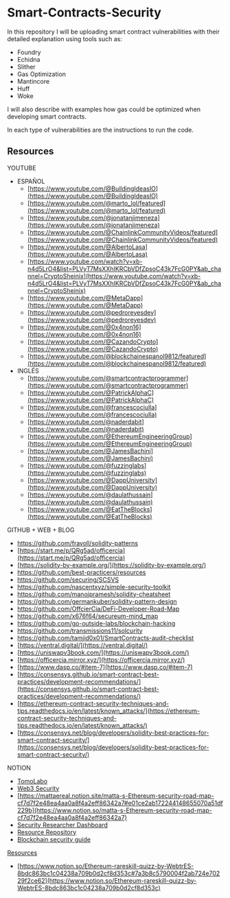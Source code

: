 # Smart-Contracts-Security

In this repository I will be uploading smart contract vulnerabilities with their detailed explanation using tools such as:
- Foundry
- Echidna
- Slither
- Gas Optimization
- Mantincore
- Huff
- Woke

I will also describe with examples how gas could be optimized when developing smart contracts.

In each type of vulnerabilities are the instructions to run the code.


## Resources

YOUTUBE

- ESPAÑOL
    - [https://www.youtube.com/@BuildingIdeasIO](https://www.youtube.com/@BuildingIdeasIO)
    - [https://www.youtube.com/@marto_lol/featured](https://www.youtube.com/@marto_lol/featured)
    - [https://www.youtube.com/@jonatanjimeneza](https://www.youtube.com/@jonatanjimeneza)
    - [https://www.youtube.com/@ChainlinkCommunityVideos/featured](https://www.youtube.com/@ChainlinkCommunityVideos/featured)
    - [https://www.youtube.com/@AlbertoLasa](https://www.youtube.com/@AlbertoLasa)
    - [https://www.youtube.com/watch?v=xb-n4d5LrO4&list=PLVyT7MsXXhIKRCbVDfZpsoC43k7FcG0PY&ab_channel=CryptoSheinix](https://www.youtube.com/watch?v=xb-n4d5LrO4&list=PLVyT7MsXXhIKRCbVDfZpsoC43k7FcG0PY&ab_channel=CryptoSheinix)
    - [https://www.youtube.com/@MetaDapp](https://www.youtube.com/@MetaDapp)
    - [https://www.youtube.com/@pedroreyesdev](https://www.youtube.com/@pedroreyesdev)
    - [https://www.youtube.com/@0x4non16](https://www.youtube.com/@0x4non16)
    - [https://www.youtube.com/@CazandoCrypto](https://www.youtube.com/@CazandoCrypto)
    - [https://www.youtube.com/@blockchainespanol9812/featured](https://www.youtube.com/@blockchainespanol9812/featured)
- INGLÉS
    - [https://www.youtube.com/@smartcontractprogrammer](https://www.youtube.com/@smartcontractprogrammer)
    - [https://www.youtube.com/@PatrickAlphaC](https://www.youtube.com/@PatrickAlphaC)
    - [https://www.youtube.com/@francescociulla](https://www.youtube.com/@francescociulla)
    - [https://www.youtube.com/@naderdabit](https://www.youtube.com/@naderdabit)
    - [https://www.youtube.com/@EthereumEngineeringGroup](https://www.youtube.com/@EthereumEngineeringGroup)
    - [https://www.youtube.com/@JamesBachini](https://www.youtube.com/@JamesBachini)
    - [https://www.youtube.com/@fuzzinglabs](https://www.youtube.com/@fuzzinglabs)
    - [https://www.youtube.com/@DappUniversity](https://www.youtube.com/@DappUniversity)
    - [https://www.youtube.com/@daulathussain](https://www.youtube.com/@daulathussain)
    - [https://www.youtube.com/@EatTheBlocks](https://www.youtube.com/@EatTheBlocks)
    

GITHUB + WEB  + BLOG

- https://github.com/fravoll/solidity-patterns
- [https://start.me/p/QRg5ad/officercia](https://start.me/p/QRg5ad/officercia)
- [https://solidity-by-example.org/](https://solidity-by-example.org/)
- https://github.com/best-practicers/resources
- https://github.com/securing/SCSVS
- https://github.com/nascentxyz/simple-security-toolkit
- https://github.com/manojpramesh/solidity-cheatsheet
- https://github.com/germankuber/solidity-pattern-design
- https://github.com/OffcierCia/DeFi-Developer-Road-Map
- https://github.com/x676f64/secureum-mind_map
- https://github.com/go-outside-labs/blockchain-hacking
- https://github.com/transmissions11/solcurity
- https://github.com/tamjid0x01/SmartContracts-audit-checklist
- [https://ventral.digital/](https://ventral.digital/)
- [https://uniswapv3book.com/](https://uniswapv3book.com/)
- [https://officercia.mirror.xyz/](https://officercia.mirror.xyz/)
- [https://www.dasp.co/#item-7](https://www.dasp.co/#item-7)
- [https://consensys.github.io/smart-contract-best-practices/development-recommendations/](https://consensys.github.io/smart-contract-best-practices/development-recommendations/)
- [https://ethereum-contract-security-techniques-and-tips.readthedocs.io/en/latest/known_attacks/](https://ethereum-contract-security-techniques-and-tips.readthedocs.io/en/latest/known_attacks/)
- [https://consensys.net/blog/developers/solidity-best-practices-for-smart-contract-security/](https://consensys.net/blog/developers/solidity-best-practices-for-smart-contract-security/)

NOTION

- [TomoLabo](https://www.notion.so/TomoLabo-755d3474528145fd95e68ee90c18495a)
- [Web3 Security](https://www.notion.so/Web3-Security-ddaa8bf9a985494dbaf70d698345b899)
- [https://mattaereal.notion.site/matta-s-Ethereum-security-road-map-cf7d7f2e48ea4aa0a8f4a2eff86342a7#e01ce2ab172244148655070a51df229b](https://www.notion.so/matta-s-Ethereum-security-road-map-cf7d7f2e48ea4aa0a8f4a2eff86342a7)
- [Security Researcher Dashboard](https://www.notion.so/Security-Researcher-Dashboard-8f742178141845129b0a3dee19c1703f)
- [Resource Repository](https://www.notion.so/Resource-Repository-723fb28089d04633823550fa286c4b52)
- [Blockchain security guide](https://www.notion.so/Blockchain-security-guide-b26aec3d920e414d8a354618d3e36eb4)

[Resources](https://www.web3securitydao.xyz/collaborating/resources)

- [https://www.notion.so/Ethereum-rareskill-quizz-by-WebtrES-8bdc863bc1c04238a709b0d2cf8d353c#7a3b8c5790004f2ab724e70229f2ce62](https://www.notion.so/Ethereum-rareskill-quizz-by-WebtrES-8bdc863bc1c04238a709b0d2cf8d353c)
